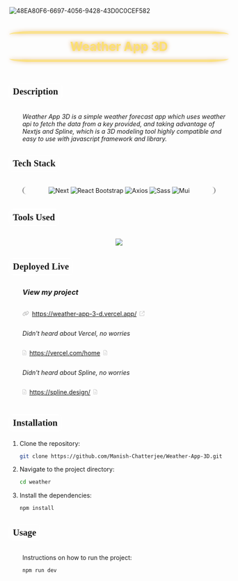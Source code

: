 
![48EA80F6-6697-4056-9428-43D0C0CEF582](https://github.com/user-attachments/assets/be818940-65e0-4518-8ac7-212259c10599)

<h1 style="text-decoration: none; border-bottom: none; filter:drop-shadow(0 0 5px #e0aa62ff); color: #fce06fff; text-align: center; border-block: 5px double; line-height: 60px; border-radius: 10%; margin-bottom: 50px">
Weather App 3D</h1>

<h2 style="border: 0.1px solid white; font-family: Sail; box-shadow: 0 0 10px white; border-radius: 5px; width: fit-content; padding: 5px 7px; margin-block: 20px">
Description</h2>

<div style="margin-left: 30px; margin-block: 30px">

_Weather App 3D is a simple weather forecast app which uses weather api to fetch the data from a key provided, and taking advantage of Nextjs and Spline, which is a 3D modeling tool highly compatible and easy to use with javascript framework and library._

</div>

<!-- <br/> -->


<h2 style="border: 0.1px solid white; font-family: Sail; box-shadow: 0 0 10px white; border-radius: 5px; width: fit-content; padding: 5px 7px; margin-block: 20px">
Tech Stack</h2>

<div align="center" style="border-inline: 2px solid gray; border-radius: 10px; margin-inline: 30px; margin-block: 35px">

![Next](https://img.shields.io/badge/Next.js-000000.svg?style=for-the-badge&logo=nextdotjs&logoColor=white)
![React Bootstrap](https://img.shields.io/badge/React--Bootstrap-7952B3?style=for-the-badge&logo=reactbootstrap&logoColor=41E0FD)
![Axios](https://img.shields.io/badge/Axios-5A29E4?style=for-the-badge&logo=axios&logoColor=white)
![Sass](https://img.shields.io/badge/Sass-CC6699?style=for-the-badge&logo=sass&logoColor=white)
![Mui](https://img.shields.io/badge/Mui-007FFF?style=for-the-badge&logo=mui&logoColor=white)

</div>

<!-- <br/> -->


<h2 style="border: 0.1px solid white; font-family: Sail; box-shadow: 0 0 10px white; border-radius: 5px; width: fit-content; padding: 5px 7px; margin-block: 30px">
Tools Used</h2>

<p align="center" style="margin-block: 30px">
<img src="https://skillicons.dev/icons?i=figma,vscode,github,vercel"/>
</p>

<!-- <br/> -->


<h2 style="border: 0.1px solid white; font-family: Sail; box-shadow: 0 0 10px white; border-radius: 5px; width: fit-content; padding: 5px 7px; margin-block: 20px">
Deployed Live</h2>

<div style="margin: 30px">
<!-- Include screenshots of the project to showcase its features. -->

### **_View my project_**

<div style="display:flex; align-items: baseline; gap: 7px">

<svg xmlns="http://www.w3.org/2000/svg" height="12" width="15" viewBox="0 0 640 512"><path fill="#c0c0c0" d="M579.8 267.7c56.5-56.5 56.5-148 0-204.5c-50-50-128.8-56.5-186.3-15.4l-1.6 1.1c-14.4 10.3-17.7 30.3-7.4 44.6s30.3 17.7 44.6 7.4l1.6-1.1c32.1-22.9 76-19.3 103.8 8.6c31.5 31.5 31.5 82.5 0 114L422.3 334.8c-31.5 31.5-82.5 31.5-114 0c-27.9-27.9-31.5-71.8-8.6-103.8l1.1-1.6c10.3-14.4 6.9-34.4-7.4-44.6s-34.4-6.9-44.6 7.4l-1.1 1.6C206.5 251.2 213 330 263 380c56.5 56.5 148 56.5 204.5 0L579.8 267.7zM60.2 244.3c-56.5 56.5-56.5 148 0 204.5c50 50 128.8 56.5 186.3 15.4l1.6-1.1c14.4-10.3 17.7-30.3 7.4-44.6s-30.3-17.7-44.6-7.4l-1.6 1.1c-32.1 22.9-76 19.3-103.8-8.6C74 372 74 321 105.5 289.5L217.7 177.2c31.5-31.5 82.5-31.5 114 0c27.9 27.9 31.5 71.8 8.6 103.9l-1.1 1.6c-10.3 14.4-6.9 34.4 7.4 44.6s34.4 6.9 44.6-7.4l1.1-1.6C433.5 260.8 427 182 377 132c-56.5-56.5-148-56.5-204.5 0L60.2 244.3z"/></svg>

https://weather-app-3-d.vercel.app/

<svg xmlns="http://www.w3.org/2000/svg" height="12" width="12" viewBox="0 0 512 512"><path fill="#d6d6d6" d="M320 0c-17.7 0-32 14.3-32 32s14.3 32 32 32l82.7 0L201.4 265.4c-12.5 12.5-12.5 32.8 0 45.3s32.8 12.5 45.3 0L448 109.3l0 82.7c0 17.7 14.3 32 32 32s32-14.3 32-32l0-160c0-17.7-14.3-32-32-32L320 0zM80 32C35.8 32 0 67.8 0 112L0 432c0 44.2 35.8 80 80 80l320 0c44.2 0 80-35.8 80-80l0-112c0-17.7-14.3-32-32-32s-32 14.3-32 32l0 112c0 8.8-7.2 16-16 16L80 448c-8.8 0-16-7.2-16-16l0-320c0-8.8 7.2-16 16-16l112 0c17.7 0 32-14.3 32-32s-14.3-32-32-32L80 32z"/></svg>
</div>


_Didn't heard about Vercel, no worries_ 

<div style="display:flex; align-items: baseline; gap: 7px">
<svg xmlns="http://www.w3.org/2000/svg" height="12" width="9" viewBox="0 0 384 512"><path fill="#d6d6d6" d="M64 464c-8.8 0-16-7.2-16-16L48 64c0-8.8 7.2-16 16-16l160 0 0 80c0 17.7 14.3 32 32 32l80 0 0 288c0 8.8-7.2 16-16 16L64 464zM64 0C28.7 0 0 28.7 0 64L0 448c0 35.3 28.7 64 64 64l256 0c35.3 0 64-28.7 64-64l0-293.5c0-17-6.7-33.3-18.7-45.3L274.7 18.7C262.7 6.7 246.5 0 229.5 0L64 0zm56 256c-13.3 0-24 10.7-24 24s10.7 24 24 24l144 0c13.3 0 24-10.7 24-24s-10.7-24-24-24l-144 0zm0 96c-13.3 0-24 10.7-24 24s10.7 24 24 24l144 0c13.3 0 24-10.7 24-24s-10.7-24-24-24l-144 0z"/></svg>

https://vercel.com/home

<svg xmlns="http://www.w3.org/2000/svg" height="12" width="9" viewBox="0 0 384 512"><path fill="#d6d6d6" d="M64 464c-8.8 0-16-7.2-16-16L48 64c0-8.8 7.2-16 16-16l160 0 0 80c0 17.7 14.3 32 32 32l80 0 0 288c0 8.8-7.2 16-16 16L64 464zM64 0C28.7 0 0 28.7 0 64L0 448c0 35.3 28.7 64 64 64l256 0c35.3 0 64-28.7 64-64l0-293.5c0-17-6.7-33.3-18.7-45.3L274.7 18.7C262.7 6.7 246.5 0 229.5 0L64 0zm56 256c-13.3 0-24 10.7-24 24s10.7 24 24 24l144 0c13.3 0 24-10.7 24-24s-10.7-24-24-24l-144 0zm0 96c-13.3 0-24 10.7-24 24s10.7 24 24 24l144 0c13.3 0 24-10.7 24-24s-10.7-24-24-24l-144 0z"/></svg>
</div>

_Didn't heard about Spline, no worries_ 

<div style="display:flex; align-items: baseline; gap: 7px">
<svg xmlns="http://www.w3.org/2000/svg" height="12" width="9" viewBox="0 0 384 512"><path fill="#d6d6d6" d="M64 464c-8.8 0-16-7.2-16-16L48 64c0-8.8 7.2-16 16-16l160 0 0 80c0 17.7 14.3 32 32 32l80 0 0 288c0 8.8-7.2 16-16 16L64 464zM64 0C28.7 0 0 28.7 0 64L0 448c0 35.3 28.7 64 64 64l256 0c35.3 0 64-28.7 64-64l0-293.5c0-17-6.7-33.3-18.7-45.3L274.7 18.7C262.7 6.7 246.5 0 229.5 0L64 0zm56 256c-13.3 0-24 10.7-24 24s10.7 24 24 24l144 0c13.3 0 24-10.7 24-24s-10.7-24-24-24l-144 0zm0 96c-13.3 0-24 10.7-24 24s10.7 24 24 24l144 0c13.3 0 24-10.7 24-24s-10.7-24-24-24l-144 0z"/></svg>

https://spline.design/

<svg xmlns="http://www.w3.org/2000/svg" height="12" width="9" viewBox="0 0 384 512"><path fill="#d6d6d6" d="M64 464c-8.8 0-16-7.2-16-16L48 64c0-8.8 7.2-16 16-16l160 0 0 80c0 17.7 14.3 32 32 32l80 0 0 288c0 8.8-7.2 16-16 16L64 464zM64 0C28.7 0 0 28.7 0 64L0 448c0 35.3 28.7 64 64 64l256 0c35.3 0 64-28.7 64-64l0-293.5c0-17-6.7-33.3-18.7-45.3L274.7 18.7C262.7 6.7 246.5 0 229.5 0L64 0zm56 256c-13.3 0-24 10.7-24 24s10.7 24 24 24l144 0c13.3 0 24-10.7 24-24s-10.7-24-24-24l-144 0zm0 96c-13.3 0-24 10.7-24 24s10.7 24 24 24l144 0c13.3 0 24-10.7 24-24s-10.7-24-24-24l-144 0z"/></svg>
</div>

</div>

<h2 style="border: 0.1px solid white; font-family: Sail; box-shadow: 0 0 10px white; border-radius: 5px; width: fit-content; padding: 5px 7px; margin-block: 20px">
Installation</h2>

1. Clone the repository:
   ```bash
   git clone https://github.com/Manish-Chatterjee/Weather-App-3D.git
   ```
2. Navigate to the project directory:
   ```bash
   cd weather
   ```
3. Install the dependencies:
   ```bash
   npm install
   ```

<!-- <br/> -->

<h2 style="border: 0.1px solid white; font-family: Sail; box-shadow: 0 0 10px white; border-radius: 5px; width: fit-content; padding: 5px 7px; margin-block: 30px">
Usage</h2>

<div style="margin-inline: 30px">

Instructions on how to run the project:
```bash
npm run dev
```
</div>


